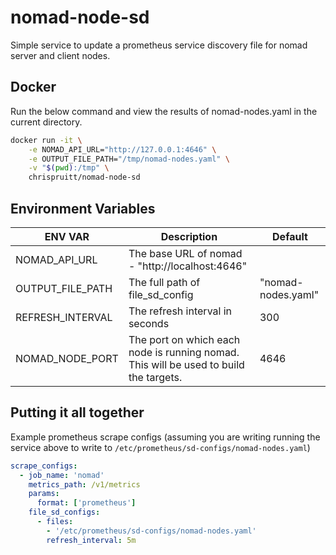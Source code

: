 # nomad-node-sd

Simple service to update a prometheus service discovery file for nomad server and client nodes.

## Docker

Run the below command and view the results of nomad-nodes.yaml in the current directory.

```bash
docker run -it \
	-e NOMAD_API_URL="http://127.0.0.1:4646" \
	-e OUTPUT_FILE_PATH="/tmp/nomad-nodes.yaml" \
	-v "$(pwd):/tmp" \
	chrispruitt/nomad-node-sd
```

## Environment Variables

| ENV VAR          | Description                                                                           | Default            |
| --------         | -------                                                                               | --------           |
| NOMAD_API_URL    | The base URL of nomad - "http://localhost:4646"                                       |                    |
| OUTPUT_FILE_PATH | The full path of file_sd_config                                                       | "nomad-nodes.yaml" |
| REFRESH_INTERVAL | The refresh interval in seconds                                                       | 300                |
| NOMAD_NODE_PORT  | The port on which each node is running nomad. This will be used to build the targets. | 4646               |


## Putting it all together

Example prometheus scrape configs (assuming you are writing running the service above to write to `/etc/prometheus/sd-configs/nomad-nodes.yaml`)

```yaml
scrape_configs:
  - job_name: 'nomad'
    metrics_path: /v1/metrics
    params:
      format: ['prometheus']
    file_sd_configs:
      - files:
        - '/etc/prometheus/sd-configs/nomad-nodes.yaml'
        refresh_interval: 5m
```
